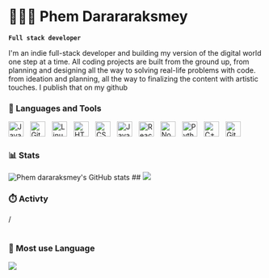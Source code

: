 # 👨🏽‍💻 Phem Darararaksmey

**`Full stack developer`**

I'm an indie full-stack developer and building my version of the digital world one step at a time. All coding projects are built from the ground up, from planning and designing all the way to solving real-life problems with code.  from ideation and planning, all the way to finalizing the content with artistic touches. I publish that  on my github
### 🧰 Languages and Tools

<img align="left" alt="Java" width="30px" style="padding-right:10px;" src="https://cdn.jsdelivr.net/gh/devicons/devicon/icons/java/java-original.svg"/>
<img align="left" alt="Git" width="30px" style="padding-right:10px;" src="https://cdn.jsdelivr.net/gh/devicons/devicon/icons/git/git-original.svg" />
<img align="left" alt="Linux" width="30px" style="padding-right:10px;" src="https://cdn.jsdelivr.net/gh/devicons/devicon/icons/linux/linux-original.svg" />
<img align="left" alt="HTML" width="30px" style="padding-right:10px;" src="https://cdn.jsdelivr.net/gh/devicons/devicon/icons/html5/html5-plain.svg" />
<img align="left" alt="CSS" width="30px" style="padding-right:10px;" src="https://cdn.jsdelivr.net/gh/devicons/devicon/icons/css3/css3-plain.svg" />
<img align="left" alt="JavaScript" width="30px" style="padding-right:10px;" src="https://cdn.jsdelivr.net/gh/devicons/devicon/icons/javascript/javascript-plain.svg" />
<img align="left" alt="React" width="30px" style="padding-right:10px;" src="https://cdn.jsdelivr.net/gh/devicons/devicon/icons/react/react-original.svg" />
<img align="left" alt="NodeJS" width="30px" style="padding-right:10px;" src="https://cdn.jsdelivr.net/gh/devicons/devicon/icons/nodejs/nodejs-original.svg" />
<img align="left" alt="Python" width="30px" style="padding-right:10px;" src="https://cdn.jsdelivr.net/gh/devicons/devicon/icons/python/python-plain.svg" />
<img align="left" alt="C++" width="30px" style="padding-right:10px;" src="https://cdn.jsdelivr.net/gh/devicons/devicon/icons/cplusplus/cplusplus-line.svg" />
<img align="left" alt="GitHub" width="30px" style="padding-right:10px;" src="https://cdn.jsdelivr.net/gh/devicons/devicon/icons/github/github-original.svg" />
<br />

#

### 📊 Stats

![Phem dararaksmey's GitHub stats](https://github-readme-stats.vercel.app/api?username=PHEM-Dararaksmey&show_icons=true&theme=gruvbox) ## <a href="http://www.github.com/PHEM-Dararaksmey"><img src="https://github-readme-stats.vercel.app/api/top-langs/?username=PHEM-Dararaksmey&layout=compact&theme=dark"/></a>


### ⏱️ Activty 

/

#
### 📖 Most use Language 

<a href="http://www.github.com/PHEM-Dararaksmey"><img src="https://github-readme-stats.vercel.app/api/top-langs/?username=PHEM-Dararaksmey&layout=compact&theme=dark"/></a>

#
